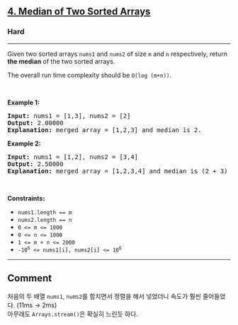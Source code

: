<h2><a href="https://leetcode.com/problems/median-of-two-sorted-arrays">4. Median of Two Sorted Arrays</a></h2><h3>Hard</h3><hr><p>Given two sorted arrays <code>nums1</code> and <code>nums2</code> of size <code>m</code> and <code>n</code> respectively, return <strong>the median</strong> of the two sorted arrays.</p>

<p>The overall run time complexity should be <code>O(log (m+n))</code>.</p>

<p>&nbsp;</p>
<p><strong class="example">Example 1:</strong></p>

<pre>
<strong>Input:</strong> nums1 = [1,3], nums2 = [2]
<strong>Output:</strong> 2.00000
<strong>Explanation:</strong> merged array = [1,2,3] and median is 2.
</pre>

<p><strong class="example">Example 2:</strong></p>

<pre>
<strong>Input:</strong> nums1 = [1,2], nums2 = [3,4]
<strong>Output:</strong> 2.50000
<strong>Explanation:</strong> merged array = [1,2,3,4] and median is (2 + 3) / 2 = 2.5.
</pre>

<p>&nbsp;</p>
<p><strong>Constraints:</strong></p>

<ul>
	<li><code>nums1.length == m</code></li>
	<li><code>nums2.length == n</code></li>
	<li><code>0 &lt;= m &lt;= 1000</code></li>
	<li><code>0 &lt;= n &lt;= 1000</code></li>
	<li><code>1 &lt;= m + n &lt;= 2000</code></li>
	<li><code>-10<sup>6</sup> &lt;= nums1[i], nums2[i] &lt;= 10<sup>6</sup></code></li>
</ul>

---

## Comment

처음의 두 배열 `nums1`, `nums2`를 합치면서 정렬을 해서 넣었더니 속도가 훨씬 줄어들었다. (11ms -> 2ms)  
아무래도 `Arrays.stream()`은 확실히 느린듯 하다.
